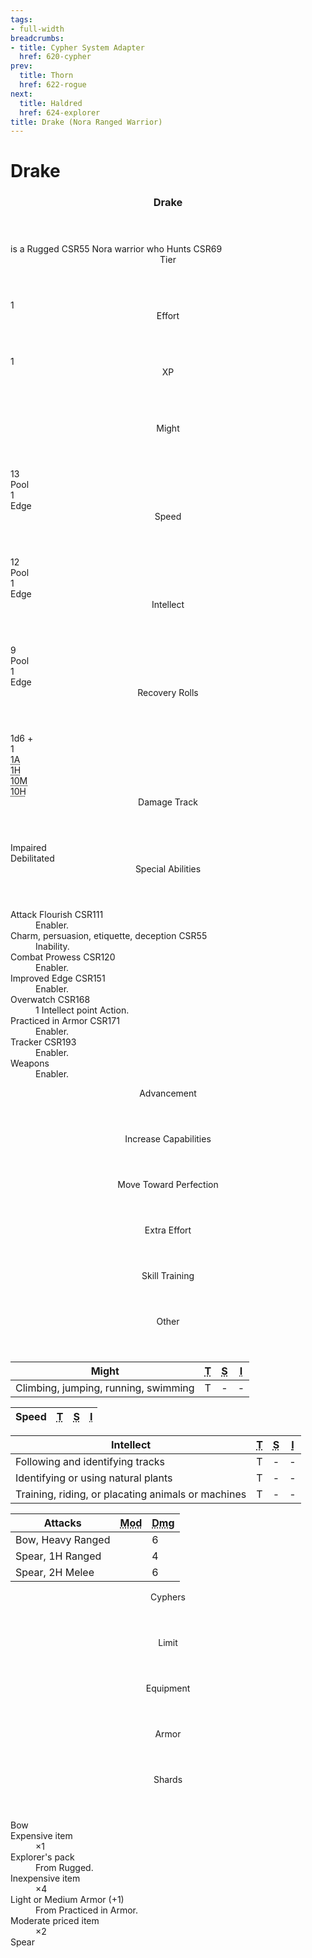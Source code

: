 ```yaml
---
tags:
- full-width
breadcrumbs:
- title: Cypher System Adapter
  href: 620-cypher
prev:
  title: Thorn
  href: 622-rogue
next:
  title: Haldred
  href: 624-explorer
title: Drake (Nora Ranged Warrior)
---
```


<!-- +template book iaso cypher-pc-stats character="Drake" -->

<h1>Drake</h1>
<div class="block cypher-pc-stat-block col-span-all mostly-intellect">
	<article>
		<header class="name">
			<h3 class="title"><span class="word" markdown="1">
Drake
</span></h3>
		</header>
		<div class="summary">
			<span class="summary-is-a">is a</span>
			<span class="summary-descriptor"
				><span class="ref-title">Rugged</span> <span class="ref-book-page"><span class="ref-book">CSR</span><span class="ref-page">55</span></span></span
			>
			<span class="summary-type"><span class="ref-title">Nora warrior</span> </span> <span class="summary-who">who</span>
			<span class="summary-focus"
				><span class="ref-title">Hunts</span> <span class="ref-book-page"><span class="ref-book">CSR</span><span class="ref-page">69</span></span></span
			>
		</div>
		<section class="tier block">
			<header class="label">Tier</header>
			<div class="value">1</div>
		</section>
		<section class="effort block">
			<header class="label">Effort</header>
			<div class="value">1</div>
		</section>
		<section class="xp block">
			<header class="label">XP</header>
			<div class="value">&nbsp;</div>
		</section>
		<section class="stats block">
			<div class="stat might">
				<header class="label">Might</header>
				<div class="pool value">13</div>
				<div class="pool legend">Pool</div>
				<div class="edge value">1</div>
				<div class="edge legend">Edge</div>
			</div>
			<div class="stat speed">
				<header class="label">Speed</header>
				<div class="pool value">12</div>
				<div class="pool legend">Pool</div>
				<div class="edge value">1</div>
				<div class="edge legend">Edge</div>
			</div>
			<div class="stat intellect">
				<header class="label">Intellect</header>
				<div class="pool value">9</div>
				<div class="pool legend">Pool</div>
				<div class="edge value">1</div>
				<div class="edge legend">Edge</div>
			</div>
		</section>
		<section class="recovery block">
			<div class="rolls">
				<header class="label">Recovery Rolls</header>
				<div class="plus">
					<div class="label">1d6 +</div>
					<div class="value">1</div>
				</div>
				<div class="action"><abbr title="1 Action">1A</abbr></div>
				<div class="hour"><abbr title="1 Hour">1H</abbr></div>
				<div class="minutes"><abbr title="10 Minutes">10M</abbr></div>
				<div class="hours"><abbr title="10 Hours">10H</abbr></div>
			</div>
			<div class="damage-track">
				<header class="label">Damage Track</header>
				<div class="impaired">Impaired</div>
				<div class="debilitated">Debilitated</div>
			</div>
		</section>
		<section class="special-abilities block">
			<header class="label">Special Abilities</header>
			<dl>
				<div class="detailed">
					<dt>
						<span class=""
							><span class="ref-title">Attack Flourish</span> <span class="ref-book-page"><span class="ref-book">CSR</span><span class="ref-page">111</span></span></span
						>
					</dt>
					<dd><span class="enabler">Enabler.</span></dd>
				</div>
				<div class="detailed">
					<dt>
						<span class=""
							><span class="ref-title">Charm, persuasion, etiquette, deception</span> <span class="ref-book-page"><span class="ref-book">CSR</span><span class="ref-page">55</span></span></span
						>
					</dt>
					<dd><span class="familiarity">Inability.</span></dd>
				</div>
				<div class="detailed">
					<dt>
						<span class=""
							><span class="ref-title">Combat Prowess</span> <span class="ref-book-page"><span class="ref-book">CSR</span><span class="ref-page">120</span></span></span
						>
					</dt>
					<dd><span class="enabler">Enabler.</span></dd>
				</div>
				<div class="detailed">
					<dt>
						<span class=""
							><span class="ref-title">Improved Edge</span> <span class="ref-book-page"><span class="ref-book">CSR</span><span class="ref-page">151</span></span></span
						>
					</dt>
					<dd><span class="enabler">Enabler.</span></dd>
				</div>
				<div class="detailed">
					<dt>
						<span class=""
							><span class="ref-title">Overwatch</span> <span class="ref-book-page"><span class="ref-book">CSR</span><span class="ref-page">168</span></span></span
						>
					</dt>
					<dd><span class="cost">1 Intellect point</span> <span class="action">Action.</span></dd>
				</div>
				<div class="detailed">
					<dt>
						<span class=""
							><span class="ref-title">Practiced in Armor</span> <span class="ref-book-page"><span class="ref-book">CSR</span><span class="ref-page">171</span></span></span
						>
					</dt>
					<dd><span class="enabler">Enabler.</span></dd>
				</div>
				<div class="detailed">
					<dt>
						<span class=""
							><span class="ref-title">Tracker</span> <span class="ref-book-page"><span class="ref-book">CSR</span><span class="ref-page">193</span></span></span
						>
					</dt>
					<dd><span class="enabler">Enabler.</span></dd>
				</div>
				<div class="detailed">
					<dt>
						<span class=""><span class="ref-title">Weapons</span> </span>
					</dt>
					<dd><span class="enabler">Enabler.</span></dd>
				</div>
			</dl>
		</section>
		<section class="advancement block">
			<header class="label">Advancement</header>
			<div class="increase-capabilities"><header class="legend">Increase Capabilities</header></div>
			<div class="move-toward-perfection"><header class="legend">Move Toward Perfection</header></div>
			<div class="extra-effort"><header class="legend">Extra Effort</header></div>
			<div class="skill-training"><header class="legend">Skill Training</header></div>
			<div class="other"><header class="legend">Other</header></div>
		</section>
		<section class="block skills might">
			<table>
				<thead class="label">
					<tr>
						<th class="skill-stat">Might</th>
						<th><abbr title="Trained">T</abbr></th>
						<th><abbr title="Specialized">S</abbr></th>
						<th><abbr title="Inability">I</abbr></th>
					</tr>
				</thead>
				<tbody>
					<tr>
						<td class="title">Climbing, jumping, running, swimming</td>
						<td class="trained yes">T</td>
						<td class="specialized no">-</td>
						<td class="inability no">-</td>
					</tr>
				</tbody>
			</table>
		</section>
		<section class="block skills speed">
			<table>
				<thead class="label">
					<tr>
						<th class="skill-stat">Speed</th>
						<th><abbr title="Trained">T</abbr></th>
						<th><abbr title="Specialized">S</abbr></th>
						<th><abbr title="Inability">I</abbr></th>
					</tr>
				</thead>
				<tbody></tbody>
			</table>
		</section>
		<section class="block skills intellect">
			<table>
				<thead class="label">
					<tr>
						<th class="skill-stat">Intellect</th>
						<th><abbr title="Trained">T</abbr></th>
						<th><abbr title="Specialized">S</abbr></th>
						<th><abbr title="Inability">I</abbr></th>
					</tr>
				</thead>
				<tbody>
					<tr>
						<td class="title">Following and identifying tracks</td>
						<td class="trained yes">T</td>
						<td class="specialized no">-</td>
						<td class="inability no">-</td>
					</tr>
					<tr>
						<td class="title">Identifying or using natural plants</td>
						<td class="trained yes">T</td>
						<td class="specialized no">-</td>
						<td class="inability no">-</td>
					</tr>
					<tr>
						<td class="title">Training, riding, or placating animals or machines</td>
						<td class="trained yes">T</td>
						<td class="specialized no">-</td>
						<td class="inability no">-</td>
					</tr>
				</tbody>
			</table>
		</section>
		<section class="attacks block">
			<table>
				<thead class="label">
					<tr>
						<th class="attacks-list">Attacks</th>
						<th><abbr title="Modifier">Mod</abbr></th>
						<th><abbr title="Damage">Dmg</abbr></th>
					</tr>
				</thead>
				<tbody>
					<tr>
						<td class="title">Bow, Heavy Ranged</td>
						<td class="modifier"></td>
						<td class="damage">6</td>
					</tr>
					<tr>
						<td class="title">Spear, 1H Ranged</td>
						<td class="modifier"></td>
						<td class="damage">4</td>
					</tr>
					<tr>
						<td class="title">Spear, 2H Melee</td>
						<td class="modifier"></td>
						<td class="damage">6</td>
					</tr>
				</tbody>
			</table>
		</section>
		<section class="cyphers block">
			<header class="label">Cyphers</header>
			<dl class="cyphers-list"></dl>
			<div class="limit">
				<div class="value"></div>
				<header class="legend">Limit</header>
			</div>
		</section>
		<section class="equipment block">
			<header class="label">Equipment</header>
			<div class="armor">
				<div class="value"></div>
				<header class="legend">Armor</header>
			</div>
			<div class="currency">
				<div class="value"></div>
				<header class="legend">Shards</header>
			</div>
			<dl class="equipment-list">
				<div class="detailed"><dt>Bow</dt></div>
				<div class="detailed">
					<dt>Expensive item</dt>
					<dd><span class="count">×1</span></dd>
				</div>
				<div class="detailed">
					<dt>Explorer's pack</dt>
					<dd><span class="notes">From Rugged.</span></dd>
				</div>
				<div class="detailed">
					<dt>Inexpensive item</dt>
					<dd><span class="count">×4</span></dd>
				</div>
				<div class="detailed">
					<dt>Light or Medium Armor (+1)</dt>
					<dd><span class="notes">From Practiced in Armor.</span></dd>
				</div>
				<div class="detailed">
					<dt>Moderate priced item</dt>
					<dd><span class="count">×2</span></dd>
				</div>
				<div class="detailed"><dt>Spear</dt></div>
			</dl>
		</section>
	</article>
</div>

<!-- -template book iaso cypher-pc-stats -->
